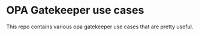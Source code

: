 # OPA Gatekeeper use cases
This repo contains various opa gatekeeper use cases that are pretty useful. 
